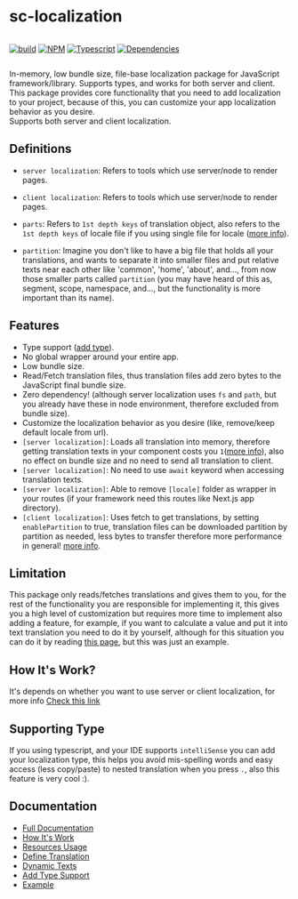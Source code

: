 # sc-localization

<div style="display:flex; gap: 4px;">

[![build](https://img.shields.io/github/actions/workflow/status/cherali/localization/release_package.yml?logo=github&style=flat-square)](https://www.npmjs.com/package/sc-localization "build")

[![NPM](https://img.shields.io/npm/v/sc-localization?color=cb3837&label=NPM&style=flat-square)](https://www.npmjs.com/package/sc-localization "Current npm version.")

[![Typescript](https://img.shields.io/github/package-json/dependency-version/cherali/localization/dev/typescript?logo=typescript&logoColor=white&color=3178C6&label=Typescript&style=flat-square)](https://www.npmjs.com/package/typescript "Typescript version.")

[![Dependencies](https://img.shields.io/librariesio/dependents/npm/sc-localization?label=Dependencies&style=flat-square)](https://www.npmjs.com/package/sc-localization "Dependencies")

</div>

In-memory, low bundle size, file-base localization package for JavaScript framework/library. Supports types, and works for both server and client. <br>
This package provides core functionality that you need to add localization to your project, because of this, you can customize your app localization behavior as you desire. <br>
Supports both server and client localization.

## Definitions

- `server localization`: Refers to tools which use server/node to render pages.
- `client localization`: Refers to tools which use server/node to render pages.

- `parts`: Refers to `1st depth keys` of translation object, also refers to the `1st depth keys` of locale file if you using single file for locale ([more info](./markdown/define-translation.md)).
- `partition`: Imagine you don't like to have a big file that holds all your translations, and wants to separate it into smaller files and put relative texts near each other like 'common', 'home', 'about', and..., from now those smaller parts called `partition` (you may have heard of this as, segment, scope, namespace, and..., but the functionality is more important than its name).

## Features

- Type support ([add type](./markdown/add-type-support.md)).
- No global wrapper around your entire app.
- Low bundle size.
- Read/Fetch translation files, thus translation files add zero bytes to the JavaScript final bundle size.
- Zero dependency! (although server localization uses `fs` and `path`, but you already have these in node environment, therefore excluded from bundle size).
- Customize the localization behavior as you desire (like, remove/keep default locale from url).
- `[server localization]`: Loads all translation into memory, therefore getting translation texts in your component costs you `1`([more info](./markdown/resources.md)), also no effect on bundle size and no need to send all translation to client.
- `[server localization]`: No need to use `await` keyword when accessing translation texts.
- `[server localization]`: Able to remove `[locale]` folder as wrapper in your routes (if your framework need this routes like Next.js app directory).
- `[client localization]`: Uses fetch to get translations, by setting `enablePartition` to true, translation files can be downloaded partition by partition as needed, less bytes to transfer therefore more performance in general! [more info](/markdown/resources.md#notes).

## Limitation

This package only reads/fetches translations and gives them to you, for the rest of the functionality you are responsible for implementing it, this gives you a high level of customization but requires more time to implement also adding a feature, for example, if you want to calculate a value and put it into text translation you need to do it by yourself, although for this situation you can do it by reading [this page](./markdown/dynamic-text.md), but this was just an example.

## How It's Work?

It's depends on whether you want to use server or client localization, for more info [Check this link](./markdown/how-works.md)

## Supporting Type

If you using typescript, and your IDE supports `intelliSense` you can add your localization type, this helps you avoid mis-spelling words and easy access (less copy/paste) to nested translation when you press `.`, also this feature is very cool :).

## Documentation

- [Full Documentation](./docs/index.md)
- [How It's Work](./markdown/how-works.md)
- [Resources Usage](./markdown/resources.md)
- [Define Translation](./markdown/define-translation.md)
- [Dynamic Texts](./markdown/dynamic-text.md)
- [Add Type Support](./markdown/add-type-support.md)
- [Example](./markdown/examples/example.md)
